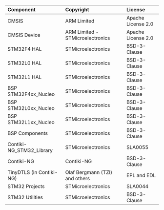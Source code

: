 | Component                       | Copyright            | License   |
|:---------                       |:-------              |:----------|
| CMSIS                           |  ARM Limited  | Apache License 2.0 |
| CMSIS Device                    | ARM Limited - STMicroelectronics   | Apache License 2.0 |
| STM32F4 HAL                     | STMicroelectronics   | BSD-3-Clause |
| STM32L0 HAL                     | STMicroelectronics   | BSD-3-Clause |
| STM32L1 HAL                     | STMicroelectronics   | BSD-3-Clause |
| BSP STM32F4xx_Nucleo            | STMicroelectronics   | BSD-3-Clause |
| BSP STM32L0xx_Nucleo            | STMicroelectronics   | BSD-3-Clause |
| BSP STM32L1xx_Nucleo            | STMicroelectronics   | BSD-3-Clause |
| BSP Components                  | STMicroelectronics   | BSD-3-Clause |
| Contiki-NG_STM32_Library        | STMicroelectronics   | SLA0055      |
| Contiki-NG                      | Contiki-NG           | BSD-3-Clause |
| TinyDTLS (in Contiki-NG)        | Olaf Bergmann (TZI) and others | EPL and EDL |
| STM32 Projects                  | STMicroelectronics   | SLA0044 |
| STM32 Utilities                 | STMicroelectronics   | BSD-3-Clause |
